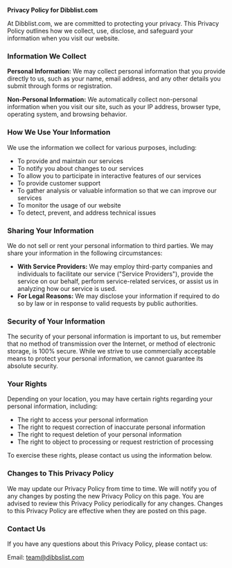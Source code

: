 **Privacy Policy for Dibblist.com**

At Dibblist.com, we are committed to protecting your privacy. This Privacy Policy outlines how we collect, use, disclose, and safeguard your information when you visit our website.

### Information We Collect

**Personal Information:**
We may collect personal information that you provide directly to us, such as your name, email address, and any other details you submit through forms or registration.

**Non-Personal Information:**
We automatically collect non-personal information when you visit our site, such as your IP address, browser type, operating system, and browsing behavior.

### How We Use Your Information

We use the information we collect for various purposes, including:
- To provide and maintain our services
- To notify you about changes to our services
- To allow you to participate in interactive features of our services
- To provide customer support
- To gather analysis or valuable information so that we can improve our services
- To monitor the usage of our website
- To detect, prevent, and address technical issues

### Sharing Your Information

We do not sell or rent your personal information to third parties. We may share your information in the following circumstances:
- **With Service Providers:** We may employ third-party companies and individuals to facilitate our service ("Service Providers"), provide the service on our behalf, perform service-related services, or assist us in analyzing how our service is used.
- **For Legal Reasons:** We may disclose your information if required to do so by law or in response to valid requests by public authorities.

### Security of Your Information

The security of your personal information is important to us, but remember that no method of transmission over the Internet, or method of electronic storage, is 100% secure. While we strive to use commercially acceptable means to protect your personal information, we cannot guarantee its absolute security.

### Your Rights

Depending on your location, you may have certain rights regarding your personal information, including:
- The right to access your personal information
- The right to request correction of inaccurate personal information
- The right to request deletion of your personal information
- The right to object to processing or request restriction of processing

To exercise these rights, please contact us using the information below.

### Changes to This Privacy Policy

We may update our Privacy Policy from time to time. We will notify you of any changes by posting the new Privacy Policy on this page. You are advised to review this Privacy Policy periodically for any changes. Changes to this Privacy Policy are effective when they are posted on this page.

### Contact Us

If you have any questions about this Privacy Policy, please contact us:

Email: team@dibbslist.com
